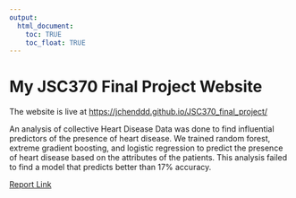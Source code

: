 ```yaml
---
output:
  html_document: 
    toc: TRUE
    toc_float: TRUE
---
```


# My JSC370 Final Project Website

The website is live at <https://jchenddd.github.io/JSC370_final_project/>

An analysis of collective Heart Disease Data was done to find influential predictors of the presence of heart disease. We trained random forest, extreme gradient boosting, and logistic regression to predict the presence of heart disease based on the attributes of the patients. This analysis failed to find a model that predicts better than 17% accuracy.

[Report Link](report.pdf)
